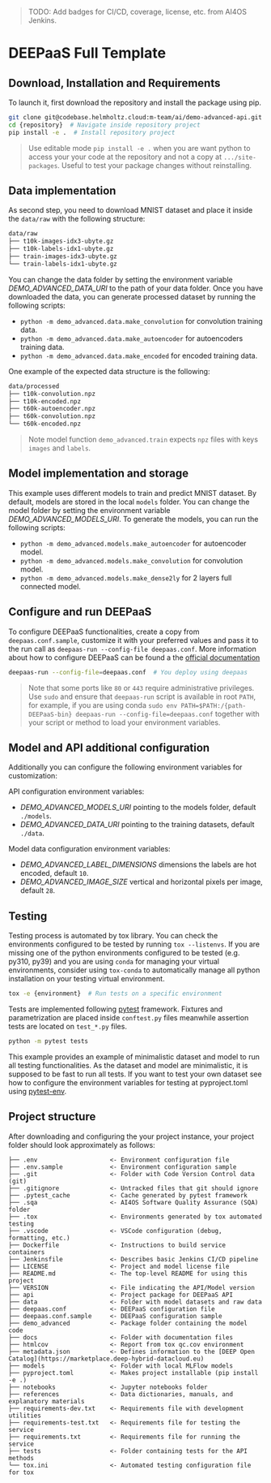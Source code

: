 > TODO: Add badges for CI/CD, coverage, license, etc. from AI4OS Jenkins.

# DEEPaaS Full Template

## Download, Installation and Requirements

To launch it, first download the repository and install the package using pip.

```bash
git clone git@codebase.helmholtz.cloud:m-team/ai/demo-advanced-api.git  # Download repository
cd {repository}  # Navigate inside repository project
pip install -e .  # Install repository project
```

> Use editable mode `pip install -e .` when you are want python to access your
> your code at the repository and not a copy at `.../site-packages`. Useful to
> test your package changes without reinstalling.

## Data implementation

As second step, you need to download MNIST dataset and place it inside the
`data/raw` with the following structure:

```bash
data/raw
├── t10k-images-idx3-ubyte.gz
├── t10k-labels-idx1-ubyte.gz
├── train-images-idx3-ubyte.gz
└── train-labels-idx1-ubyte.gz
```

You can change the data folder by setting the environment variable
_DEMO_ADVANCED_DATA_URI_ to the path of your data folder.
Once you have downloaded the data, you can generate processed dataset by
running the following scripts:

- `python -m demo_advanced.data.make_convolution` for convolution training data.
- `python -m demo_advanced.data.make_autoencoder` for autoencoders training data.
- `python -m demo_advanced.data.make_encoded` for encoded training data.

One example of the expected data structure is the following:

```bash
data/processed
├── t10k-convolution.npz
├── t10k-encoded.npz
├── t60k-autoencoder.npz
├── t60k-convolution.npz
└── t60k-encoded.npz
```

> Note model function `demo_advanced.train` expects `npz` files with keys
> `images` and `labels`.

## Model implementation and storage

This example uses different models to train and predict MNIST dataset.
By default, models are stored in the local `models` folder. You can change
the model folder by setting the environment variable _DEMO_ADVANCED_MODELS_URI_.
To generate the models, you can run the following scripts:

- `python -m demo_advanced.models.make_autoencoder` for autoencoder model.
- `python -m demo_advanced.models.make_convolution` for convolution model.
- `python -m demo_advanced.models.make_dense2ly` for 2 layers full connected model.

## Configure and run DEEPaaS

To configure DEEPaaS functionalities, create a copy from `deepaas.conf.sample`,
customize it with your preferred values and pass it to the run call as
`deepaas-run --config-file deepaas.conf`.
More information about how to configure DEEPaaS can be found a the
[official documentation](https://docs.deep-hybrid-datacloud.eu/projects/deepaas/en/stable/install/configuration/index.html)

```bash
deepaas-run --config-file=deepaas.conf  # You deploy using deepaas
```

> Note that some ports like `80` or `443` require administrative privileges.
> Use `sudo` and ensure that `deepaas-run` script is available in root `PATH`,
> for example, if you are using conda
> `sudo env PATH=$PATH:/{path-DEEPaaS-bin} deepaas-run --config-file=deepaas.conf`
> together with your script or method to load your environment variables.

## Model and API additional configuration

Additionally you can configure the following environment variables for customization:

API configuration environment variables:

- _DEMO_ADVANCED_MODELS_URI_ pointing to the models folder, default `./models`.
- _DEMO_ADVANCED_DATA_URI_ pointing to the training datasets, default `./data`.

Model data configuration environment variables:

- _DEMO_ADVANCED_LABEL_DIMENSIONS_ dimensions the labels are hot encoded, default `10`.
- _DEMO_ADVANCED_IMAGE_SIZE_ vertical and horizontal pixels per image, default `28`.

## Testing

Testing process is automated by tox library. You can check the environments
configured to be tested by running `tox --listenvs`. If you are missing one
of the python environments configured to be tested (e.g. py310, py39) and
you are using `conda` for managing your virtual environments, consider using
`tox-conda` to automatically manage all python installation on your testing
virtual environment.

```bash
tox -e {environment}  # Run tests on a specific environment
```

Tests are implemented following [pytest](https://docs.pytest.org) framework.
Fixtures and parametrization are placed inside `conftest.py` files meanwhile
assertion tests are located on `test_*.py` files.

```bash
python -m pytest tests
```

This example provides an example of minimalistic dataset and model to run
all testing functionalities. As the dataset and model are minimalistic, it is
supposed to be fast to run all tests. If you want to test your own dataset
see how to configure the environment variables for testing at pyproject.toml
using [pytest-env](https://pypi.org/project/pytest-env/).

## Project structure

After downloading and configuring the your project instance, your project
folder should look approximately as follows:

```
├── .env                    <- Environment configuration file
├── .env.sample             <- Environment configuration sample
├── .git                    <- Folder with Code Version Control data (git)
├── .gitignore              <- Untracked files that git should ignore
├── .pytest_cache           <- Cache generated by pytest framework
├── .sqa                    <- AI4OS Software Quality Assurance (SQA) folder
├── .tox                    <- Environments generated by tox automated testing
├── .vscode                 <- VSCode configuration (debug, formatting, etc.)
├── Dockerfile              <- Instructions to build service containers
├── Jenkinsfile             <- Describes basic Jenkins CI/CD pipeline
├── LICENSE                 <- Project and model license file
├── README.md               <- The top-level README for using this project
├── VERSION                 <- File indicating the API/Model version
├── api                     <- Project package for DEEPaaS API
├── data                    <- Folder with model datasets and raw data
├── deepaas.conf            <- DEEPaaS configuration file
├── deepaas.conf.sample     <- DEEPaaS configuration sample
├── demo_advanced           <- Package folder containing the model code
├── docs                    <- Folder with documentation files
├── htmlcov                 <- Report from tox qc.cov environment
├── metadata.json           <- Defines information to the [DEEP Open Catalog](https://marketplace.deep-hybrid-datacloud.eu)
├── models                  <- Folder with local MLFlow models
├── pyproject.toml          <- Makes project installable (pip install -e .)
├── notebooks               <- Jupyter notebooks folder
├── references              <- Data dictionaries, manuals, and explanatory materials
├── requirements-dev.txt    <- Requirements file with development utilities
├── requirements-test.txt   <- Requirements file for testing the service
├── requirements.txt        <- Requirements file for running the service
├── tests                   <- Folder containing tests for the API methods
└── tox.ini                 <- Automated testing configuration file for tox
```
